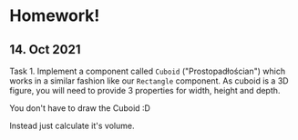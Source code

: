 # Homework!

## 14. Oct 2021

Task 1. Implement a component called `Cuboid` ("Prostopadłościan")
which works in a similar fashion like our `Rectangle` component.
As cuboid is a 3D figure, you will need to provide 3 properties for
width, height and depth.

You don't have to draw the Cuboid :D

Instead just calculate it's volume.

